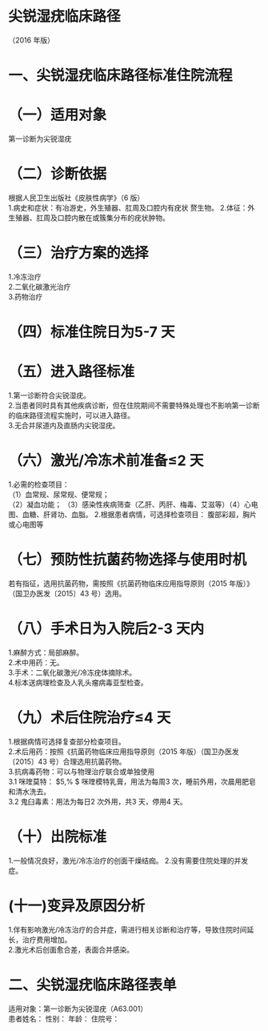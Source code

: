 # 尖锐湿疣临床路径  
（2016 年版）  
# 一、尖锐湿疣临床路径标准住院流程  
# （一）适用对象  
第一诊断为尖锐湿疣  
# （二）诊断依据  
根据人民卫生出版社《皮肤性病学》（6 版）  
1.病史和症状：有冶游史，外生殖器、肛周及口腔内有疣状 赘生物。 2.体征：外生殖器、肛周及口腔内散在或簇集分布的疣状肿物。  
# （三）治疗方案的选择  
1.冷冻治疗  
2.二氧化碳激光治疗  
3.药物治疗  
# （四）标准住院日为5-7 天  
# （五）进入路径标准  
1.第一诊断符合尖锐湿疣。  
2.当患者同时具有其他疾病诊断，但在住院期间不需要特殊处理也不影响第一诊断的临床路径流程实施时，可以进入路径。  
3.无合并尿道内及直肠内尖锐湿疣。  
# （六）激光/冷冻术前准备≤2 天  
1.必需的检查项目：  
（1）血常规、尿常规、便常规；  
（2）凝血功能； （3）感染性疾病筛查（乙肝、丙肝、梅毒、艾滋等）（4）心电图、血糖、肝肾功、血脂。 2.根据患者病情，可选择检查项目： 腹部彩超，胸片或心电图等  
# （七）预防性抗菌药物选择与使用时机  
若有指征，选用抗菌药物，需按照《抗菌药物临床应用指导原则（2015 年版）》（国卫办医发〔2015〕43 号）选用。  
# （八）手术日为入院后2-3 天内  
1.麻醉方式：局部麻醉。  
2.术中用药：无。  
3.手术：二氧化碳激光/冷冻疣体摘除术。  
4.标本送病理检查及人乳头瘤病毒亚型检查。  
# （九）术后住院治疗≤4 天  
1.根据病情可选择复查部分检查项目。  
2.术后用药：按照《抗菌药物临床应用指导原则（2015 年版）（国卫办医发〔2015〕43 号）合理选用抗菌药物。  
3.抗病毒药物：可以与物理治疗联合或单独使用  
3.1 咪喹莫特： $5\,\% $ 咪喹模特乳膏，用法为每周3 次，睡前外用，次晨用肥皂和清水洗去。  
3.2 鬼臼毒素：用法为每日2 次外用，共3 天，停用4 天。  
# （十）出院标准  
1.一般情况良好，激光/冷冻治疗的创面干燥结痂。 2.没有需要住院处理的并发症。  
# (十一)变异及原因分析  
1.伴有影响激光/冷冻治疗的合并症，需进行相关诊断和治疗等，导致住院时间延长，治疗费用增加。  
2.激光术后创面愈合差，表面合并感染。  
# 二、尖锐湿疣临床路径表单  
适用对象：第一诊断为尖锐湿疣（A63.001）  
患者姓名：            性别：           年龄：        住院号：  
